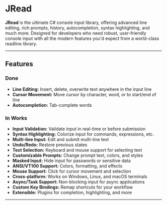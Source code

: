 # JRead

**JRead** is the ultimate C# console input library, offering advanced line editing, rich prompts, history, autocompletion, syntax highlighting, and much more. Designed for developers who need robust, user-friendly console input with all the modern features you'd expect from a world-class readline library.

---

## Features

### Done

- **Line Editing:** Insert, delete, overwrite text anywhere in the input line
- **Cursor Movement:** Move cursor by character, word, or to start/end of line
- **Autocompletion:** Tab-complete words

### In Works

- **Input Validation:** Validate input in real-time or before submission
- **Syntax Highlighting:** Colorize input for commands, expressions, etc.
- **Multi-line Input:** Edit and submit multi-line text
- **Undo/Redo:** Restore previous states
- **Text Selection:** Keyboard and mouse support for selecting text
- **Customizable Prompts:** Change prompt text, colors, and styles
- **Masked Input:** Hide input for passwords or sensitive data
- **ANSI/VT100 Support:** Colors, formatting, and effects
- **Mouse Support:** Click for cursor movement and selection
- **Cross-platform:** Works on Windows, Linux, and macOS terminals
- **Async/Task Support:** Non-blocking input for async applications
- **Custom Key Bindings:** Remap shortcuts for your workflow
- **Extensible:** Plugins for completion, highlighting, and more

---
